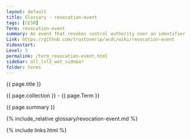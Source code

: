 ```yaml
---
layout: default
title: Glossary - revocation-event
tags: [CESR]
Term: revocation-event
summary: An event that revokes control authority over an identifier
Link: https://github.com/trustoverip/acdc/wiki/revocation-event
Videostart: 
Level: 3
permalink: /term_revocation-event.html
sidebar: all_lvl3_wot_sidebar
folder: terms
---
```


{{ page.title }}

{{ page.collection }} - {{ page.Term }}

   {{ page.summary }}

{% include_relative glossary/revocation-event.md %}

 {% include links.html %} 
